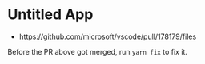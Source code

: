 # Untitled App

- https://github.com/microsoft/vscode/pull/178179/files

Before the PR above got merged, run `yarn fix` to fix it.

